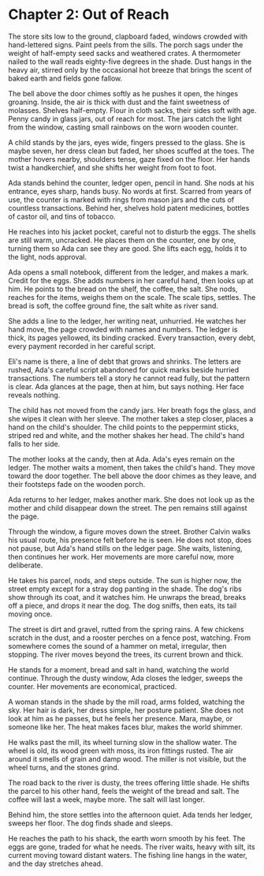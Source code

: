 # Chapter 2: Out of Reach

The store sits low to the ground, clapboard faded, windows crowded with hand-lettered signs. Paint peels from the sills. The porch sags under the weight of half-empty seed sacks and weathered crates. A thermometer nailed to the wall reads eighty-five degrees in the shade. Dust hangs in the heavy air, stirred only by the occasional hot breeze that brings the scent of baked earth and fields gone fallow.

The bell above the door chimes softly as he pushes it open, the hinges groaning. Inside, the air is thick with dust and the faint sweetness of molasses. Shelves half-empty. Flour in cloth sacks, their sides soft with age. Penny candy in glass jars, out of reach for most. The jars catch the light from the window, casting small rainbows on the worn wooden counter.

A child stands by the jars, eyes wide, fingers pressed to the glass. She is maybe seven, her dress clean but faded, her shoes scuffed at the toes. The mother hovers nearby, shoulders tense, gaze fixed on the floor. Her hands twist a handkerchief, and she shifts her weight from foot to foot.

Ada stands behind the counter, ledger open, pencil in hand. She nods at his entrance, eyes sharp, hands busy. No words at first. Scarred from years of use, the counter is marked with rings from mason jars and the cuts of countless transactions. Behind her, shelves hold patent medicines, bottles of castor oil, and tins of tobacco.

He reaches into his jacket pocket, careful not to disturb the eggs. The shells are still warm, uncracked. He places them on the counter, one by one, turning them so Ada can see they are good. She lifts each egg, holds it to the light, nods approval.

Ada opens a small notebook, different from the ledger, and makes a mark. Credit for the eggs. She adds numbers in her careful hand, then looks up at him. He points to the bread on the shelf, the coffee, the salt. She nods, reaches for the items, weighs them on the scale. The scale tips, settles. The bread is soft, the coffee ground fine, the salt white as river sand.

She adds a line to the ledger, her writing neat, unhurried. He watches her hand move, the page crowded with names and numbers. The ledger is thick, its pages yellowed, its binding cracked. Every transaction, every debt, every payment recorded in her careful script.

Eli's name is there, a line of debt that grows and shrinks. The letters are rushed, Ada's careful script abandoned for quick marks beside hurried transactions. The numbers tell a story he cannot read fully, but the pattern is clear. Ada glances at the page, then at him, but says nothing. Her face reveals nothing.

The child has not moved from the candy jars. Her breath fogs the glass, and she wipes it clean with her sleeve. The mother takes a step closer, places a hand on the child's shoulder. The child points to the peppermint sticks, striped red and white, and the mother shakes her head. The child's hand falls to her side.

The mother looks at the candy, then at Ada. Ada's eyes remain on the ledger. The mother waits a moment, then takes the child's hand. They move toward the door together. The bell above the door chimes as they leave, and their footsteps fade on the wooden porch.

Ada returns to her ledger, makes another mark. She does not look up as the mother and child disappear down the street. The pen remains still against the page.

Through the window, a figure moves down the street. Brother Calvin walks his usual route, his presence felt before he is seen. He does not stop, does not pause, but Ada's hand stills on the ledger page. She waits, listening, then continues her work. Her movements are more careful now, more deliberate.

He takes his parcel, nods, and steps outside. The sun is higher now, the street empty except for a stray dog panting in the shade. The dog's ribs show through its coat, and it watches him. He unwraps the bread, breaks off a piece, and drops it near the dog. The dog sniffs, then eats, its tail moving once.

The street is dirt and gravel, rutted from the spring rains. A few chickens scratch in the dust, and a rooster perches on a fence post, watching. From somewhere comes the sound of a hammer on metal, irregular, then stopping. The river moves beyond the trees, its current brown and thick.

He stands for a moment, bread and salt in hand, watching the world continue. Through the dusty window, Ada closes the ledger, sweeps the counter. Her movements are economical, practiced.

A woman stands in the shade by the mill road, arms folded, watching the sky. Her hair is dark, her dress simple, her posture patient. She does not look at him as he passes, but he feels her presence. Mara, maybe, or someone like her. The heat makes faces blur, makes the world shimmer.

He walks past the mill, its wheel turning slow in the shallow water. The wheel is old, its wood green with moss, its iron fittings rusted. The air around it smells of grain and damp wood. The miller is not visible, but the wheel turns, and the stones grind.

The road back to the river is dusty, the trees offering little shade. He shifts the parcel to his other hand, feels the weight of the bread and salt. The coffee will last a week, maybe more. The salt will last longer.

Behind him, the store settles into the afternoon quiet. Ada tends her ledger, sweeps her floor. The dog finds shade and sleeps.

He reaches the path to his shack, the earth worn smooth by his feet. The eggs are gone, traded for what he needs. The river waits, heavy with silt, its current moving toward distant waters. The fishing line hangs in the water, and the day stretches ahead. 